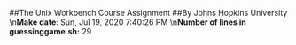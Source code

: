 ##The Unix Workbench Course Assignment
##By Johns Hopkins University
\n**Make date**: Sun, Jul 19, 2020  7:40:26 PM
\n**Number of lines in guessinggame.sh:** 29
